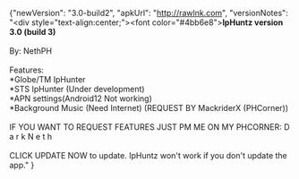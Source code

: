 {"newVersion": "3.0-build2",
 "apkUrl": "http://rawlnk.com",
 "versionNotes": "<div style=\"text-align:center;\"><font color=\"#4bb6e8\"><b>IpHuntz version 3.0 (build 3)</b></font><br><br>By: NethPH<br><br>Features:<br>*Globe/TM IpHunter<br>*STS IpHunter (Under development)<br>*APN settings(Android12 Not working)<br>*Background Music (Need Internet) (REQUEST BY MackriderX (PHCorner))<br><br>IF YOU WANT TO REQUEST FEATURES JUST PM ME ON MY PHCORNER: D a r k N e t h<br><br>CLICK UPDATE NOW to update. IpHuntz won't work if you don't update the app.</div>"
}
